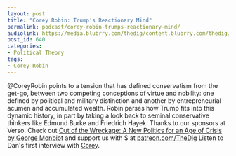 ```yaml
---
layout: post
title: "Corey Robin: Trump's Reactionary Mind"
permalink: podcast/corey-robin-trumps-reactionary-mind/
audiolink: https://media.blubrry.com/thedig/content.blubrry.com/thedig/The_Dig_-_EP_60_-_Robin.mp3
post_id: 640
categories: 
- Political Theory
tags: 
- Corey Robin
---
```


@CoreyRobin points to a tension that has defined conservatism from the  get-go, between two competing conceptions of virtue and nobility: one  defined by political and military distinction and another by  entrepreneurial  acumen and accumulated wealth. Robin parses how Trump  fits into this dynamic history, in part by taking a look back to seminal  conservative thinkers like Edmund Burke and Friedrich Hayek. Thanks to  our sponsors at Verso. Check out [Out of the Wreckage: A New Politics for an Age of Crisis by George Monbiot](versobooks.com/books/2571-out-of-the-wreckage) and support us with $ at [patreon.com/TheDig](http://www.patreon.com/TheDig) 
Listen to Dan's first interview with [Corey](blubrry.com/thedig/22226639/corey-robin-on-the-reactionaries-minds-under-trump/).